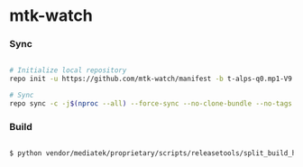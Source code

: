 # mtk-watch #

### Sync ###

```bash

# Initialize local repository
repo init -u https://github.com/mtk-watch/manifest -b t-alps-q0.mp1-V9.107

# Sync
repo sync -c -j$(nproc --all) --force-sync --no-clone-bundle --no-tags
```

### Build ###

```bash

$ python vendor/mediatek/proprietary/scripts/releasetools/split_build_helper.py full_k39tv1_64_bsp

```
